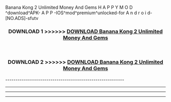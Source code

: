  Banana Kong 2 Unlimited Money And Gems  H A P P Y M O D ^download^APK- A P P -IOS^mod^premium^unlocked-for A n d r o i d-[NO.ADS]-sfutv



<div align="center">

<h3>DOWNLOAD 1 >>>>>> <a href="https://en-mod.web.app/?en= Banana Kong 2 Unlimited Money And Gems ">DOWNLOAD Banana Kong 2 Unlimited Money And Gems  </a></h3><br>

<h3>DOWNLOAD 2 >>>>>> <a href="https://en-mod.web.app/?en= Banana Kong 2 Unlimited Money And Gems ">DOWNLOAD Banana Kong 2 Unlimited Money And Gems  </a></h3>

</div>
----------------------------------------------------------

----------------------------------------------------------

----------------------------------------------------------

----------------------------------------------------------



